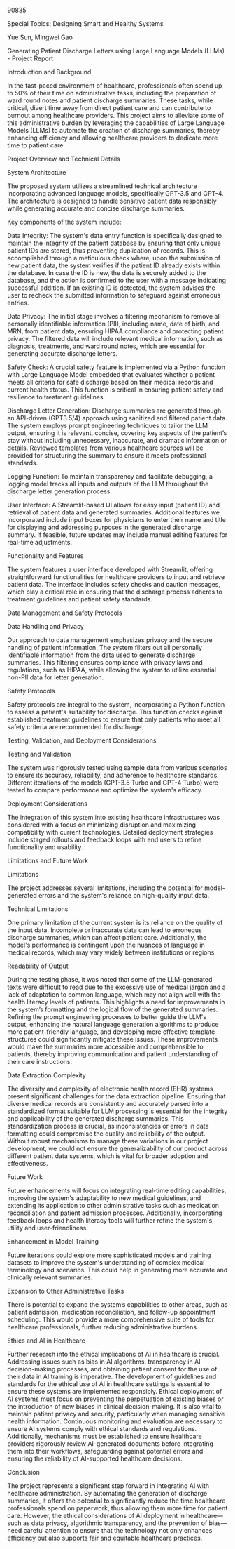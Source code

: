 90835 

Special Topics: Designing Smart and Healthy Systems

Yue Sun, Mingwei Gao

Generating Patient Discharge Letters using Large Language Models (LLMs) - Project Report

Introduction and Background

In the fast-paced environment of healthcare, professionals often spend up to 50% of their time on administrative tasks, including the preparation of ward round notes and patient discharge summaries. These tasks, while critical, divert time away from direct patient care and can contribute to burnout among healthcare providers. This project aims to alleviate some of this administrative burden by leveraging the capabilities of Large Language Models (LLMs) to automate the creation of discharge summaries, thereby enhancing efficiency and allowing healthcare providers to dedicate more time to patient care.

Project Overview and Technical Details

System Architecture

The proposed system utilizes a streamlined technical architecture incorporating advanced language models, specifically GPT-3.5 and GPT-4. The architecture is designed to handle sensitive patient data responsibly while generating accurate and concise discharge summaries. 



Key components of the system include:

Data Integrity: The system's data entry function is specifically designed to maintain the integrity of the patient database by ensuring that only unique patient IDs are stored, thus preventing duplication of records. This is accomplished through a meticulous check where, upon the submission of new patient data, the system verifies if the patient ID already exists within the database. In case the ID is new, the data is securely added to the database, and the action is confirmed to the user with a message indicating successful addition. If an existing ID is detected, the system advises the user to recheck the submitted information to safeguard against erroneous entries. 

Data Privacy: The initial stage involves a filtering mechanism to remove all personally identifiable information (PII), including name, date of birth, and MRN, from patient data, ensuring HIPAA compliance and protecting patient privacy. The filtered data will include relevant medical information, such as diagnosis, treatments, and ward round notes, which are essential for generating accurate discharge letters. 



Safety Check: A crucial safety feature is implemented via a Python function with Large Language Model embedded that evaluates whether a patient meets all criteria for safe discharge based on their medical records and current health status. This function is critical in ensuring patient safety and resilience to treatment guidelines. 

Discharge Letter Generation: Discharge summaries are generated through an API-driven (GPT3.5/4) approach using sanitized and filtered patient data. The system employs prompt engineering techniques to tailor the LLM output, ensuring it is relevant, concise, covering key aspects of the patient’s stay without including unnecessary, inaccurate, and dramatic information or details. Reviewed templates from various healthcare sources will be provided for structuring the summary to ensure it meets professional standards.

Logging Function: To maintain transparency and facilitate debugging, a logging model tracks all inputs and outputs of the LLM throughout the discharge letter generation process.

User Interface: A Streamlit-based UI allows for easy input (patient ID) and retrieval of patient data and generated summaries. Additional features we incorporated include input boxes for physicians to enter their name and title for displaying and addressing purposes in the generated discharge summary. If feasible, future updates may include manual editing features for real-time adjustments.

Functionality and Features

The system features a user interface developed with Streamlit, offering straightforward functionalities for healthcare providers to input and retrieve patient data. The interface includes safety checks and caution messages, which play a critical role in ensuring that the discharge process adheres to treatment guidelines and patient safety standards.



Data Management and Safety Protocols

Data Handling and Privacy

Our approach to data management emphasizes privacy and the secure handling of patient information. The system filters out all personally identifiable information from the data used to generate discharge summaries. This filtering ensures compliance with privacy laws and regulations, such as HIPAA, while allowing the system to utilize essential non-PII data for letter generation.

Safety Protocols

Safety protocols are integral to the system, incorporating a Python function to assess a patient's suitability for discharge. This function checks against established treatment guidelines to ensure that only patients who meet all safety criteria are recommended for discharge.

Testing, Validation, and Deployment Considerations

Testing and Validation

The system was rigorously tested using sample data from various scenarios to ensure its accuracy, reliability, and adherence to healthcare standards. Different iterations of the models (GPT-3.5 Turbo and GPT-4 Turbo) were tested to compare performance and optimize the system's efficacy.

Deployment Considerations

The integration of this system into existing healthcare infrastructures was considered with a focus on minimizing disruption and maximizing compatibility with current technologies. Detailed deployment strategies include staged rollouts and feedback loops with end users to refine functionality and usability.

Limitations and Future Work

Limitations

The project addresses several limitations, including the potential for model-generated errors and the system's reliance on high-quality input data.

Technical Limitations

One primary limitation of the current system is its reliance on the quality of the input data. Incomplete or inaccurate data can lead to erroneous discharge summaries, which can affect patient care. Additionally, the model's performance is contingent upon the nuances of language in medical records, which may vary widely between institutions or regions.

Readability of Output

During the testing phase, it was noted that some of the LLM-generated texts were difficult to read due to the excessive use of medical jargon and a lack of adaptation to common language, which may not align well with the health literacy levels of patients. This highlights a need for improvements in the system’s formatting and the logical flow of the generated summaries. Refining the prompt engineering processes to better guide the LLM's output, enhancing the natural language generation algorithms to produce more patient-friendly language, and developing more effective template structures could significantly mitigate these issues. These improvements would make the summaries more accessible and comprehensible to patients, thereby improving communication and patient understanding of their care instructions.

Data Extraction Complexity

The diversity and complexity of electronic health record (EHR) systems present significant challenges for the data extraction pipeline. Ensuring that diverse medical records are consistently and accurately parsed into a standardized format suitable for LLM processing is essential for the integrity and applicability of the generated discharge summaries. This standardization process is crucial, as inconsistencies or errors in data formatting could compromise the quality and reliability of the output. Without robust mechanisms to manage these variations in our project development, we could not ensure the generalizability of our product across different patient data systems, which is vital for broader adoption and effectiveness.

Future Work

Future enhancements will focus on integrating real-time editing capabilities, improving the system's adaptability to new medical guidelines, and extending its application to other administrative tasks such as medication reconciliation and patient admission processes. Additionally, incorporating feedback loops and health literacy tools will further refine the system's utility and user-friendliness.

Enhancement in Model Training

Future iterations could explore more sophisticated models and training datasets to improve the system's understanding of complex medical terminology and scenarios. This could help in generating more accurate and clinically relevant summaries.

Expansion to Other Administrative Tasks

There is potential to expand the system’s capabilities to other areas, such as patient admission, medication reconciliation, and follow-up appointment scheduling. This would provide a more comprehensive suite of tools for healthcare professionals, further reducing administrative burdens.

Ethics and AI in Healthcare

Further research into the ethical implications of AI in healthcare is crucial. Addressing issues such as bias in AI algorithms, transparency in AI decision-making processes, and obtaining patient consent for the use of their data in AI training is imperative. The development of guidelines and standards for the ethical use of AI in healthcare settings is essential to ensure these systems are implemented responsibly. Ethical deployment of AI systems must focus on preventing the perpetuation of existing biases or the introduction of new biases in clinical decision-making. It is also vital to maintain patient privacy and security, particularly when managing sensitive health information. Continuous monitoring and evaluation are necessary to ensure AI systems comply with ethical standards and regulations. Additionally, mechanisms must be established to ensure healthcare providers rigorously review AI-generated documents before integrating them into their workflows, safeguarding against potential errors and ensuring the reliability of AI-supported healthcare decisions.

Conclusion

The project represents a significant step forward in integrating AI with healthcare administration. By automating the generation of discharge summaries, it offers the potential to significantly reduce the time healthcare professionals spend on paperwork, thus allowing them more time for patient care. However, the ethical considerations of AI deployment in healthcare—such as data privacy, algorithmic transparency, and the prevention of bias—need careful attention to ensure that the technology not only enhances efficiency but also supports fair and equitable healthcare practices.